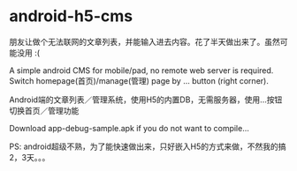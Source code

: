 # android-h5-cms
朋友让做个无法联网的文章列表，并能输入进去内容。花了半天做出来了。虽然可能没用 :(

A simple android CMS for mobile/pad, no remote web server is required.
Switch homepage(首页)/manage(管理) page by ... button (right corner).

Android端的文章列表／管理系统，使用H5的内置DB，无需服务器，使用...按钮切换首页／管理功能

Download app-debug-sample.apk if you do not want to compile...

PS: android超级不熟，为了能快速做出来，只好嵌入H5的方式来做，不然我的搞2，3天。。。

